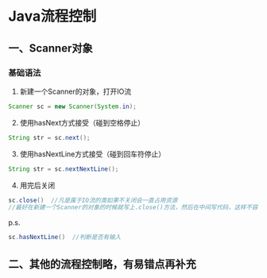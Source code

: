 # Java流程控制

## 一、Scanner对象

### 基础语法

1. 新建一个Scanner的对象，打开IO流

```java
Scanner sc = new Scanner(System.in);  
```
2. 使用hasNext方式接受（碰到空格停止）
```java
String str = sc.next();
```
3. 使用hasNextLine方式接受（碰到回车符停止）
```   java
String str = sc.nextNextLine();
```

4. 用完后关闭


```java
sc.close()  //凡是属于IO流的类如果不关闭会一直占用资源
//最好在新建一个Scanner的对象的时候就写上.close()方法，然后在中间写代码，这样不容易忘记关闭IO流
```

p.s.

```java
sc.hasNextLine()  //判断是否有输入
```

## 二、其他的流程控制略，有易错点再补充

